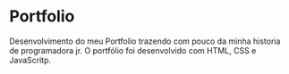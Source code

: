 # Portfolio

Desenvolvimento do meu Portfolio trazendo com pouco da minha historia de programadora jr.
O portfólio foi desenvolvido com HTML, CSS e JavaScritp.
